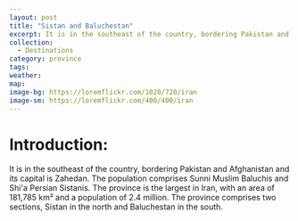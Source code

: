 ```yaml
---
layout: post
title: "Sistan and Baluchestan"
excerpt: It is in the southeast of the country, bordering Pakistan and Afghanistan and its capital is Zahedan.
collection:
  - Destinations
category: province
tags:
weather:
map:
image-bg: https://loremflickr.com/1020/720/iran
image-sm: https://loremflickr.com/400/400/iran
---
```

# **Introduction:**

It is in the southeast of the country, bordering Pakistan and Afghanistan and its capital is Zahedan. The population comprises Sunni Muslim Baluchis and Shi'a Persian Sistanis. The province is the largest in Iran, with an area of 181,785 km² and a population of 2.4 million. The province comprises two sections, Sistan in the north and Baluchestan in the south.